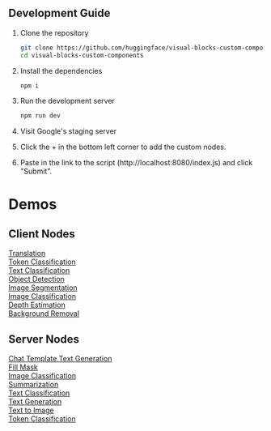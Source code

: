 ## Development Guide

1. Clone the repository

   ```bash
   git clone https://github.com/huggingface/visual-blocks-custom-components.git
   cd visual-blocks-custom-components
   ```

2. Install the dependencies

   ```bash
   npm i
   ```

3. Run the development server

   ```bash
   npm run dev
   ```

4. Visit Google's staging server

5. Click the + in the bottom left corner to add the custom nodes.

6. Paste in the link to the script (http://localhost:8080/index.js) and click "Submit".

# Demos

## Client Nodes

[Translation](https://visualblocks.withgoogle.com/#/edit/new_hfdemo?project_json=https://cdn.jsdelivr.net/npm/huggingface-visualblocks-nodes/examples/client/translation_client_.json)  
[Token Classification](https://visualblocks.withgoogle.com/#/edit/new_hfdemo?project_json=https://cdn.jsdelivr.net/npm/huggingface-visualblocks-nodes/examples/client/token_classification_client_.json)  
[Text Classification](https://visualblocks.withgoogle.com/#/edit/new_hfdemo?project_json=https://cdn.jsdelivr.net/npm/huggingface-visualblocks-nodes/examples/client/text_classification_client_.json)  
[Object Detection](https://visualblocks.withgoogle.com/#/edit/new_hfdemo?project_json=https://cdn.jsdelivr.net/npm/huggingface-visualblocks-nodes/examples/client/object_detection_client_.json)  
[Image Segmentation](https://visualblocks.withgoogle.com/#/edit/new_hfdemo?project_json=https://cdn.jsdelivr.net/npm/huggingface-visualblocks-nodes/examples/client/image_segmentation_client_.json)  
[Image Classification](https://visualblocks.withgoogle.com/#/edit/new_hfdemo?project_json=https://cdn.jsdelivr.net/npm/huggingface-visualblocks-nodes/examples/client/image_classification_client_.json)  
[Depth Estimation](https://visualblocks.withgoogle.com/#/edit/new_hfdemo?project_json=https://cdn.jsdelivr.net/npm/huggingface-visualblocks-nodes/examples/client/depth_estimation_client_.json)  
[Background Removal](https://visualblocks.withgoogle.com/#/edit/new_hfdemo?project_json=https://cdn.jsdelivr.net/npm/huggingface-visualblocks-nodes/examples/client/background_removal_client_.json)

## Server Nodes

[Chat Template Text Generation](https://visualblocks.withgoogle.com/#/edit/new_hfdemo?project_json=https://cdn.jsdelivr.net/npm/huggingface-visualblocks-nodes/examples/server/chat_template_text_generation_server_.json)  
[Fill Mask](https://visualblocks.withgoogle.com/#/edit/new_hfdemo?project_json=https://cdn.jsdelivr.net/npm/huggingface-visualblocks-nodes/examples/server/fill_mask_server_.json)  
[Image Classification](https://visualblocks.withgoogle.com/#/edit/new_hfdemo?project_json=https://cdn.jsdelivr.net/npm/huggingface-visualblocks-nodes/examples/server/image_classification_server_.json)  
[Summarization](https://visualblocks.withgoogle.com/#/edit/new_hfdemo?project_json=https://cdn.jsdelivr.net/npm/huggingface-visualblocks-nodes/examples/server/summarization_server_.json)  
[Text Classification](https://visualblocks.withgoogle.com/#/edit/new_hfdemo?project_json=https://cdn.jsdelivr.net/npm/huggingface-visualblocks-nodes/examples/server/text_classification_server_.json)  
[Text Generation](https://visualblocks.withgoogle.com/#/edit/new_hfdemo?project_json=https://cdn.jsdelivr.net/npm/huggingface-visualblocks-nodes/examples/server/text_generation_server_.json)  
[Text to Image](https://visualblocks.withgoogle.com/#/edit/new_hfdemo?project_json=https://cdn.jsdelivr.net/npm/huggingface-visualblocks-nodes/examples/server/text_to_image_server_.json)  
[Token Classification](https://visualblocks.withgoogle.com/#/edit/new_hfdemo?project_json=https://cdn.jsdelivr.net/npm/huggingface-visualblocks-nodes/examples/server/token_classification_server_.json)
